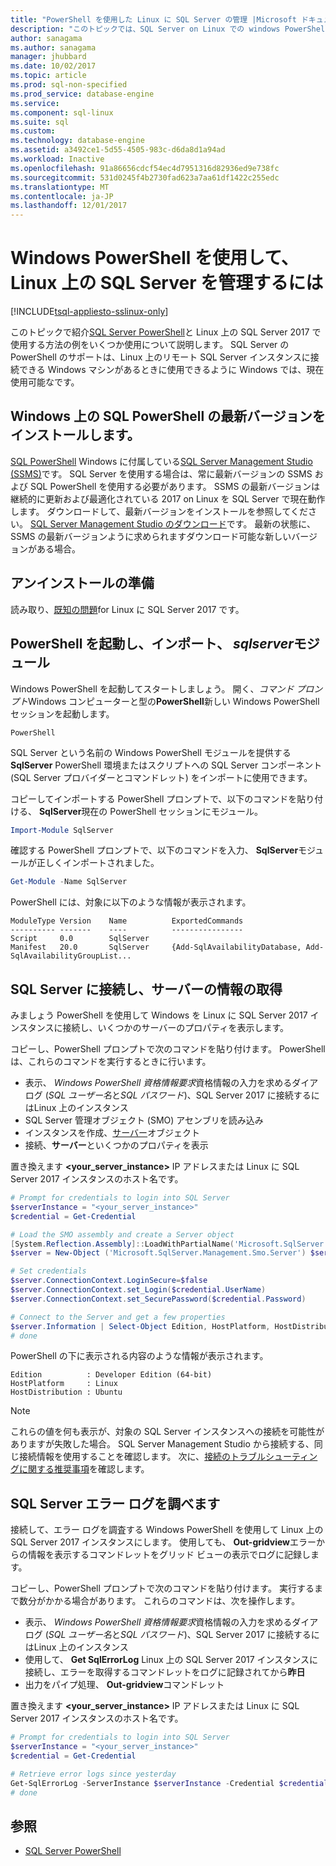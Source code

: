 ```yaml
---
title: "PowerShell を使用した Linux に SQL Server の管理 |Microsoft ドキュメント"
description: "このトピックでは、SQL Server on Linux での windows PowerShell の使用の概要を示します。"
author: sanagama
ms.author: sanagama
manager: jhubbard
ms.date: 10/02/2017
ms.topic: article
ms.prod: sql-non-specified
ms.prod_service: database-engine
ms.service: 
ms.component: sql-linux
ms.suite: sql
ms.custom: 
ms.technology: database-engine
ms.assetid: a3492ce1-5d55-4505-983c-d6da8d1a94ad
ms.workload: Inactive
ms.openlocfilehash: 91a86656cdcf54ec4d7951316d82936ed9e738fc
ms.sourcegitcommit: 531d0245f4b2730fad623a7aa61df1422c255edc
ms.translationtype: MT
ms.contentlocale: ja-JP
ms.lasthandoff: 12/01/2017
---
```

# <a name="use-powershell-on-windows-to-manage-sql-server-on-linux"></a>Windows PowerShell を使用して、Linux 上の SQL Server を管理するには

[!INCLUDE[tsql-appliesto-sslinux-only](../includes/tsql-appliesto-sslinux-only.md)]

このトピックで紹介[SQL Server PowerShell](https://msdn.microsoft.com/en-us/library/mt740629.aspx)と Linux 上の SQL Server 2017 で使用する方法の例をいくつか使用について説明します。 SQL Server の PowerShell のサポートは、Linux 上のリモート SQL Server インスタンスに接続できる Windows マシンがあるときに使用できるように Windows では、現在使用可能なです。

## <a name="install-the-newest-version-of-sql-powershell-on-windows"></a>Windows 上の SQL PowerShell の最新バージョンをインストールします。

[SQL PowerShell](https://msdn.microsoft.com/en-us/library/mt740629.aspx) Windows に付属している[SQL Server Management Studio (SSMS)](../ssms/sql-server-management-studio-ssms.md)です。 SQL Server を使用する場合は、常に最新バージョンの SSMS および SQL PowerShell を使用する必要があります。 SSMS の最新バージョンは継続的に更新および最適化されている 2017 on Linux を SQL Server で現在動作します。 ダウンロードして、最新バージョンをインストールを参照してください。 [SQL Server Management Studio のダウンロード](../ssms/download-sql-server-management-studio-ssms.md)です。 最新の状態に、SSMS の最新バージョンように求められますダウンロード可能な新しいバージョンがある場合。

## <a name="before-you-begin"></a>アンインストールの準備

読み取り、[既知の問題](sql-server-linux-release-notes.md)for Linux に SQL Server 2017 です。

## <a name="launch-powershell-and-import-the-sqlserver-module"></a>PowerShell を起動し、インポート、 *sqlserver*モジュール

Windows PowerShell を起動してスタートしましょう。 開く、*コマンド プロンプト*Windows コンピューターと型の**PowerShell**新しい Windows PowerShell セッションを起動します。

```
PowerShell
```

SQL Server という名前の Windows PowerShell モジュールを提供する**SqlServer** PowerShell 環境またはスクリプトへの SQL Server コンポーネント (SQL Server プロバイダーとコマンドレット) をインポートに使用できます。

コピーしてインポートする PowerShell プロンプトで、以下のコマンドを貼り付ける、 **SqlServer**現在の PowerShell セッションにモジュール。

```powershell
Import-Module SqlServer
```

確認する PowerShell プロンプトで、以下のコマンドを入力、 **SqlServer**モジュールが正しくインポートされました。

```powershell
Get-Module -Name SqlServer
```

PowerShell には、対象に以下のような情報が表示されます。

```
ModuleType Version    Name          ExportedCommands
---------- -------    ----          ----------------
Script     0.0        SqlServer
Manifest   20.0       SqlServer     {Add-SqlAvailabilityDatabase, Add-SqlAvailabilityGroupList...
```

## <a name="connect-to-sql-server-and-get-server-information"></a>SQL Server に接続し、サーバーの情報の取得

みましょう PowerShell を使用して Windows を Linux に SQL Server 2017 インスタンスに接続し、いくつかのサーバーのプロパティを表示します。

コピーし、PowerShell プロンプトで次のコマンドを貼り付けます。 PowerShell は、これらのコマンドを実行するときに行います。
- 表示、 *Windows PowerShell 資格情報要求*資格情報の入力を求めるダイアログ (*SQL ユーザー名*と*SQL パスワード*)、SQL Server 2017 に接続するにはLinux 上のインスタンス
- SQL Server 管理オブジェクト (SMO) アセンブリを読み込み
- インスタンスを作成、[サーバー](https://msdn.microsoft.com/en-us/library/microsoft.sqlserver.management.smo.server.aspx)オブジェクト
- 接続、**サーバー**といくつかのプロパティを表示

置き換えます **\<your_server_instance\>**  IP アドレスまたは Linux に SQL Server 2017 インスタンスのホスト名です。

```powershell
# Prompt for credentials to login into SQL Server
$serverInstance = "<your_server_instance>"
$credential = Get-Credential

# Load the SMO assembly and create a Server object
[System.Reflection.Assembly]::LoadWithPartialName('Microsoft.SqlServer.SMO') | out-null
$server = New-Object ('Microsoft.SqlServer.Management.Smo.Server') $serverInstance

# Set credentials
$server.ConnectionContext.LoginSecure=$false
$server.ConnectionContext.set_Login($credential.UserName)
$server.ConnectionContext.set_SecurePassword($credential.Password)

# Connect to the Server and get a few properties
$server.Information | Select-Object Edition, HostPlatform, HostDistribution | Format-List
# done
```

PowerShell の下に表示される内容のような情報が表示されます。

```
Edition          : Developer Edition (64-bit)
HostPlatform     : Linux
HostDistribution : Ubuntu
```
> [!NOTE]
> これらの値を何も表示が、対象の SQL Server インスタンスへの接続を可能性がありますが失敗した場合。 SQL Server Management Studio から接続する、同じ接続情報を使用することを確認します。 次に、[接続のトラブルシューティングに関する推奨事項](sql-server-linux-troubleshooting-guide.md#connection)を確認します。

## <a name="examine-sql-server-error-logs"></a>SQL Server エラー ログを調べます

接続して、エラー ログを調査する Windows PowerShell を使用して Linux 上の SQL Server 2017 インスタンスにします。 使用しても、 **Out-gridview**エラーからの情報を表示するコマンドレットをグリッド ビューの表示でログに記録します。

コピーし、PowerShell プロンプトで次のコマンドを貼り付けます。 実行するまで数分がかかる場合があります。 これらのコマンドは、次を操作します。
- 表示、 *Windows PowerShell 資格情報要求*資格情報の入力を求めるダイアログ (*SQL ユーザー名*と*SQL パスワード*)、SQL Server 2017 に接続するにはLinux 上のインスタンス
- 使用して、 **Get SqlErrorLog** Linux 上の SQL Server 2017 インスタンスに接続し、エラーを取得するコマンドレットをログに記録されてから**昨日**
- 出力をパイプ処理、 **Out-gridview**コマンドレット

置き換えます **\<your_server_instance\>**  IP アドレスまたは Linux に SQL Server 2017 インスタンスのホスト名です。

```powershell
# Prompt for credentials to login into SQL Server
$serverInstance = "<your_server_instance>"
$credential = Get-Credential

# Retrieve error logs since yesterday
Get-SqlErrorLog -ServerInstance $serverInstance -Credential $credential -Since Yesterday | Out-GridView
# done
```
## <a name="see-also"></a>参照
- [SQL Server PowerShell](../relational-databases/scripting/sql-server-powershell.md)
